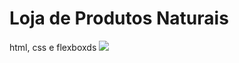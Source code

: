 # Loja de Produtos Naturais

html, css e flexboxds
<img src="https://github.com/dieegobs/loja-de-produtos-naturais/blob/main/images/Site.png?raw=true"/>
